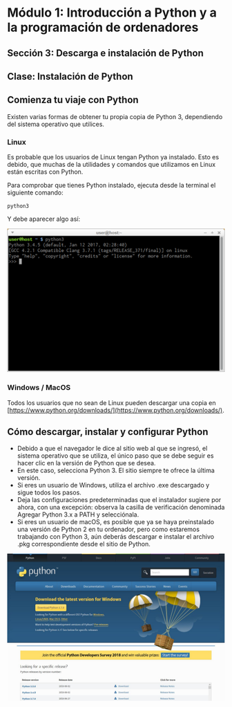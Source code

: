 # Módulo 1: Introducción a Python y a la programación de ordenadores
## Sección 3: Descarga e instalación de Python
## Clase: Instalación de Python

## Comienza tu viaje con Python

Existen varias formas de obtener tu propia copia de Python 3, dependiendo del sistema operativo que utilices.

### Linux

Es probable que los usuarios de Linux tengan Python ya instalado. Esto es debido, que muchas de la utilidades y comandos que utilizamos en Linux están escritas con Python.

Para comprobar que tienes Python instalado, ejecuta desde la terminal el siguiente comando:

```
python3
```

Y debe aparecer algo así:

![python3](img/python1.png)

### Windows / MacOS

Todos los usuarios que no sean de Linux pueden descargar una copia en [https://www.python.org/downloads/](https://www.python.org/downloads/).

## Cómo descargar, instalar y configurar Python

* Debido a que el navegador le dice al sitio web al que se ingresó, el sistema operativo que se utiliza, el único paso que se debe seguir es hacer clic en la versión de Python que se desea.
* En este caso, selecciona Python 3. El sitio siempre te ofrece la última versión.
* Si eres un usuario de Windows, utiliza el archivo .exe descargado y sigue todos los pasos.
* Deja las configuraciones predeterminadas que el instalador sugiere por ahora, con una excepción: observa la casilla de verificación denominada Agregar Python 3.x a PATH y selecciónala.
* Si eres un usuario de macOS, es posible que ya se haya preinstalado una versión de Python 2 en tu ordenador, pero como estaremos trabajando con Python 3, aún deberás descargar e instalar el archivo .pkg correspondiente desde el sitio de Python.

![python3](img/python2.png)